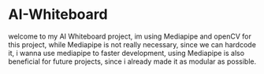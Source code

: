 # AI-Whiteboard

welcome to my AI Whiteboard project, im using Mediapipe and openCV for this project, while Mediapipe is not really necessary, since we can hardcode it, i wanna use mediapipe to faster 
development, using Mediapipe is also beneficial for future projects, since i already made it as modular as possible.

